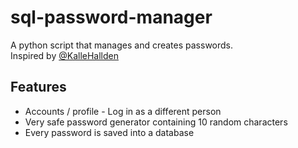 # sql-password-manager
A python script that manages and creates passwords.  
Inspired by [@KalleHallden](https://github.com/KalleHallden/)  
  
## Features
* Accounts / profile - Log in as a different person  
* Very safe password generator containing 10 random characters  
* Every password is saved into a database
